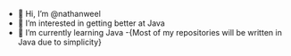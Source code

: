 - 👋 Hi, I’m @nathanweel
- 👀 I’m interested in getting better at Java
- 🌱 I’m currently learning Java
-{Most of my repositories will be written in Java due to simplicity}

<!---
nathanweel/nathanweel is a ✨ special ✨ repository because its `README.md` (this file) appears on your GitHub profile.
You can click the Preview link to take a look at your changes.
--->
